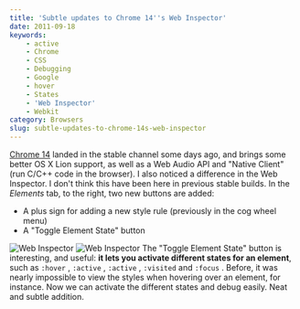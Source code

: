 ```yaml
---
title: 'Subtle updates to Chrome 14''s Web Inspector'
date: 2011-09-18
keywords:
    - active
    - Chrome
    - CSS
    - Debugging
    - Google
    - hover
    - States
    - 'Web Inspector'
    - Webkit
category: Browsers
slug: subtle-updates-to-chrome-14s-web-inspector
---
```


[Chrome 14](http://chrome.blogspot.com/2011/09/new-stable-release-of-chrome-expanding.html) landed in the stable channel some days ago, and brings some better OS X Lion support, as well as a Web Audio API and "Native Client" (run C/C++ code in the browser). I also noticed a difference in the Web Inspector. I don't think this have been here in previous stable builds. In the _Elements_ tab, to the right, two new buttons are added:
- A plus sign for adding a new style rule (previously in the cog wheel menu)
- A "Toggle Element State" button

![Web Inspector](http://cl.ly/ACmO/no-hover.png) ![Web Inspector](http://cl.ly/AD54/with-hover.png) The "Toggle Element State" button is interesting, and useful: **it lets you activate different states for an element**, such as `:hover` , `:active` , `:active` , `:visited` and `:focus` . Before, it was nearly impossible to view the styles when hovering over an element, for instance. Now we can activate the different states and debug easily. Neat and subtle addition.
